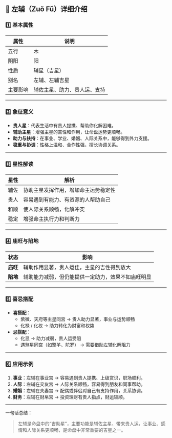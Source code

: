 ## 🌟 左辅（Zuǒ Fǔ）详细介绍

### 1️⃣ 基本属性

| 属性     | 说明                         |
| -------- | ---------------------------- |
| 五行     | 木                           |
| 阴阳     | 阳                           |
| 性质     | 辅星（吉星）                 |
| 别名     | 左辅、左辅吉星               |
| 主要影响 | 辅佐主星、助力、贵人运、支持 |

------

### 2️⃣ 象征意义

- **贵人星**：代表生活中有贵人提携、帮助你化解困难。
- **辅助主星**：增强主星的吉性和作用，让命盘运势更顺畅。
- **助力与扶持**：在事业、学业、婚姻、人际关系中，能够得到外力支援。
- **稳重与协调**：性格上温和、合作性强，擅长协调关系。

------

### 3️⃣ 星性解读

| 星性 | 解析                                 |
| ---- | ------------------------------------ |
| 辅佐 | 协助主星发挥作用，增加命主运势稳定性 |
| 贵人 | 容易遇到有能力、有资源的人帮助自己   |
| 和顺 | 使人际关系顺畅，化解冲突             |
| 稳定 | 增强命主执行力和判断力               |

------

### 4️⃣ 庙旺与陷地

| 状态     | 影响                                               |
| -------- | -------------------------------------------------- |
| **庙旺** | 辅助作用显著，贵人运佳，主星的吉性得到放大         |
| **陷地** | 辅助能力减弱，但仍能提供一定助力，效果不如庙旺明显 |

------

### 5️⃣ 喜忌搭配

- **喜搭配**：
  - 紫微、天府等主星同宫 → 贵人助力显著，事业与运势顺畅
  - 化禄 / 化权 → 助力转化为财富和权势
- **忌搭配**：
  - 化忌 → 助力减弱，贵人运受阻
  - 遇煞星同宫（如擎羊、陀罗） → 需要借助左辅化解阻力

------

### 6️⃣ 应用示例

1. **事业**：左辅在事业宫 → 容易遇到贵人提携、上级赏识，职场顺利。
2. **人际**：左辅在交友宫 → 人际关系顺畅，容易得到朋友和同事帮助。
3. **婚姻**：左辅在夫妻宫 → 配偶或伴侣对自己有支持作用，关系协调。
4. **财务**：左辅在财帛宫 → 投资理财有贵人指点，财运较顺。

------

一句话总结：

> 左辅是命盘中的“吉助星”，主要功能是辅佐主星、带来贵人运，让事业、感情和人际关系更顺畅，是命盘中非常重要的吉星之一。